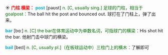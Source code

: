 ☀ <font color="red">**门柱 横梁：**</font>
<font color="sky blue">**post**</font> [pəʊst] 
<font color="rgb(227, 108, 9)">n. [C, usually sing.] 足球的门柱，相当于goalpost：</font>The ball hit the post and bounced out. 球打在了门柱上，弹了出来。

<font color="sky blue">**bar**</font> [bɑː] 
<font color="rgb(227, 108, 9)">n. [C] the bar在体育运动中为单数名词，可指球门的横梁：</font>His shot hit the bar. 他射门击中球门的横梁。
           
<font color="sky blue">**bail**</font> [beɪl]
<font color="rgb(227, 108, 9)">n. [C, usually pl.]（在板球运动中）三柱门上的横木：</font>了解即可

